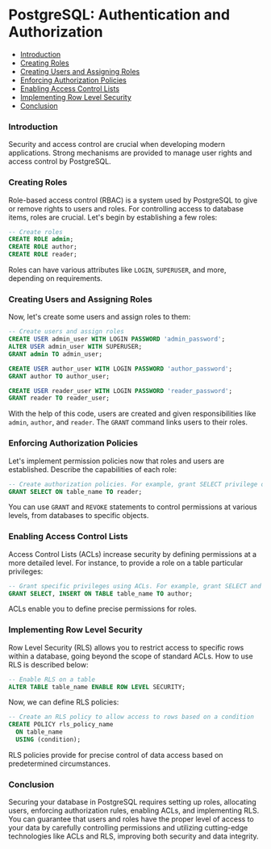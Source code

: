 # PostgreSQL: Authentication and Authorization

- [Introduction](#introduction)
- [Creating Roles](#creating-roles)
- [Creating Users and Assigning Roles](#creating-users-and-assigning-roles)
- [Enforcing Authorization Policies](#enforcing-authorization-policies)
- [Enabling Access Control Lists](#enabling-access-control-lists)
- [Implementing Row Level Security](#implementing-row-level-security)
- [Conclusion](#conclusion)


### Introduction

Security and access control are crucial when developing modern applications. Strong mechanisms are provided to manage user rights and access control by PostgreSQL.

### Creating Roles

Role-based access control (RBAC) is a system used by PostgreSQL to give or remove rights to users and roles. For controlling access to database items, roles are crucial. Let's begin by establishing a few roles:

```sql
-- Create roles
CREATE ROLE admin;
CREATE ROLE author;
CREATE ROLE reader;
```

Roles can have various attributes like `LOGIN`, `SUPERUSER`, and more, depending on requirements.

### Creating Users and Assigning Roles

Now, let's create some users and assign roles to them:

```sql
-- Create users and assign roles
CREATE USER admin_user WITH LOGIN PASSWORD 'admin_password';
ALTER USER admin_user WITH SUPERUSER;
GRANT admin TO admin_user;

CREATE USER author_user WITH LOGIN PASSWORD 'author_password';
GRANT author TO author_user;

CREATE USER reader_user WITH LOGIN PASSWORD 'reader_password';
GRANT reader TO reader_user;
```

With the help of this code, users are created and given responsibilities like `admin`, `author`, and `reader`.  The `GRANT` command links users to their roles.

### Enforcing Authorization Policies

Let's implement permission policies now that roles and users are established. Describe the capabilities of each role:

```sql
-- Create authorization policies. For example, grant SELECT privilege on a table to readers
GRANT SELECT ON table_name TO reader;
```

You can use `GRANT` and `REVOKE` statements to control permissions at various levels, from databases to specific objects.

### Enabling Access Control Lists

Access Control Lists (ACLs) increase security by defining permissions at a more detailed level. For instance, to provide a role on a table particular privileges:

```sql
-- Grant specific privileges using ACLs. For example, grant SELECT and INSERT to author role on a table
GRANT SELECT, INSERT ON TABLE table_name TO author;
```

ACLs enable you to define precise permissions for roles.

### Implementing Row Level Security

Row Level Security (RLS) allows you to restrict access to specific rows within a database, going beyond the scope of standard ACLs. How to use RLS is described below:

```sql
-- Enable RLS on a table
ALTER TABLE table_name ENABLE ROW LEVEL SECURITY;
```

Now, we can define RLS policies:

```sql
-- Create an RLS policy to allow access to rows based on a condition
CREATE POLICY rls_policy_name
  ON table_name
  USING (condition);
```

RLS policies provide for precise control of data access based on predetermined circumstances.

### Conclusion

Securing your database in PostgreSQL requires setting up roles, allocating users, enforcing authorization rules, enabling ACLs, and implementing RLS. You can guarantee that users and roles have the proper level of access to your data by carefully controlling permissions and utilizing cutting-edge technologies like ACLs and RLS, improving both security and data integrity.